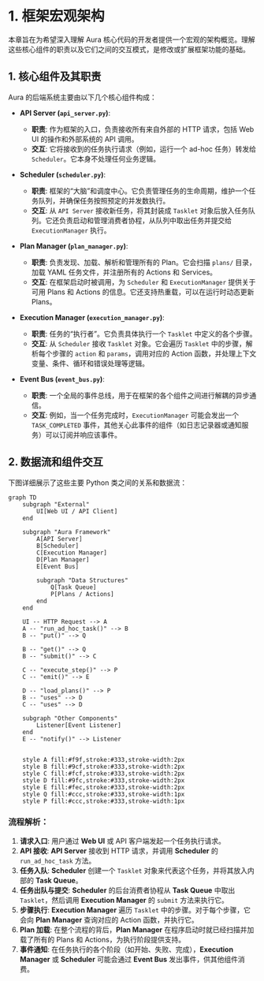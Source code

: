 # 1. 框架宏观架构

本章旨在为希望深入理解 Aura 核心代码的开发者提供一个宏观的架构概览。理解这些核心组件的职责以及它们之间的交互模式，是修改或扩展框架功能的基础。

## 1. 核心组件及其职责

Aura 的后端系统主要由以下几个核心组件构成：

*   **API Server (`api_server.py`)**:
    *   **职责**: 作为框架的入口，负责接收所有来自外部的 HTTP 请求，包括 Web UI 的操作和外部系统的 API 调用。
    *   **交互**: 它将接收到的任务执行请求（例如，运行一个 ad-hoc 任务）转发给 `Scheduler`。它本身不处理任何业务逻辑。

*   **Scheduler (`scheduler.py`)**:
    *   **职责**: 框架的“大脑”和调度中心。它负责管理任务的生命周期，维护一个任务队列，并确保任务按照预定的并发数执行。
    *   **交互**: 从 `API Server` 接收新任务，将其封装成 `Tasklet` 对象后放入任务队列。它还负责启动和管理消费者协程，从队列中取出任务并提交给 `ExecutionManager` 执行。

*   **Plan Manager (`plan_manager.py`)**:
    *   **职责**: 负责发现、加载、解析和管理所有的 Plan。它会扫描 `plans/` 目录，加载 YAML 任务文件，并注册所有的 Actions 和 Services。
    *   **交互**: 在框架启动时被调用，为 `Scheduler` 和 `ExecutionManager` 提供关于可用 Plans 和 Actions 的信息。它还支持热重载，可以在运行时动态更新 Plans。

*   **Execution Manager (`execution_manager.py`)**:
    *   **职责**: 任务的“执行者”。它负责具体执行一个 `Tasklet` 中定义的各个步骤。
    *   **交互**: 从 `Scheduler` 接收 `Tasklet` 对象。它会遍历 `Tasklet` 中的步骤，解析每个步骤的 `action` 和 `params`，调用对应的 Action 函数，并处理上下文变量、条件、循环和错误处理等逻辑。

*   **Event Bus (`event_bus.py`)**:
    *   **职责**: 一个全局的事件总线，用于在框架的各个组件之间进行解耦的异步通信。
    *   **交互**: 例如，当一个任务完成时，`ExecutionManager` 可能会发出一个 `TASK_COMPLETED` 事件，其他关心此事件的组件（如日志记录器或通知服务）可以订阅并响应该事件。

## 2. 数据流和组件交互

下图详细展示了这些主要 Python 类之间的关系和数据流：

```mermaid
graph TD
    subgraph "External"
        UI[Web UI / API Client]
    end

    subgraph "Aura Framework"
        A[API Server]
        B[Scheduler]
        C[Execution Manager]
        D[Plan Manager]
        E[Event Bus]

        subgraph "Data Structures"
            Q[Task Queue]
            P[Plans / Actions]
        end
    end

    UI -- HTTP Request --> A
    A -- "run_ad_hoc_task()" --> B
    B -- "put()" --> Q

    B -- "get()" --> Q
    B -- "submit()" --> C

    C -- "execute_step()" --> P
    C -- "emit()" --> E

    D -- "load_plans()" --> P
    B -- "uses" --> D
    C -- "uses" --> D

    subgraph "Other Components"
        Listener[Event Listener]
    end
    E -- "notify()" --> Listener


    style A fill:#f9f,stroke:#333,stroke-width:2px
    style B fill:#9cf,stroke:#333,stroke-width:2px
    style C fill:#fcf,stroke:#333,stroke-width:2px
    style D fill:#9fc,stroke:#333,stroke-width:2px
    style E fill:#fec,stroke:#333,stroke-width:2px
    style Q fill:#ccc,stroke:#333,stroke-width:1px
    style P fill:#ccc,stroke:#333,stroke-width:1px

```

### 流程解析：
1.  **请求入口**: 用户通过 **Web UI** 或 API 客户端发起一个任务执行请求。
2.  **API 接收**: **API Server** 接收到 HTTP 请求，并调用 **Scheduler** 的 `run_ad_hoc_task` 方法。
3.  **任务入队**: **Scheduler** 创建一个 `Tasklet` 对象来代表这个任务，并将其放入内部的 **Task Queue**。
4.  **任务出队与提交**: **Scheduler** 的后台消费者协程从 **Task Queue** 中取出 `Tasklet`，然后调用 **Execution Manager** 的 `submit` 方法来执行它。
5.  **步骤执行**: **Execution Manager** 遍历 `Tasklet` 中的步骤。对于每个步骤，它会向 **Plan Manager** 查询对应的 Action 函数，并执行它。
6.  **Plan 加载**: 在整个流程的背后，**Plan Manager** 在程序启动时就已经扫描并加载了所有的 Plans 和 Actions，为执行阶段提供支持。
7.  **事件通知**: 在任务执行的各个阶段（如开始、失败、完成），**Execution Manager** 或 **Scheduler** 可能会通过 **Event Bus** 发出事件，供其他组件消费。
